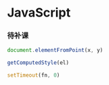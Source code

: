 # JavaScript

### 待补课

```js
document.elementFromPoint(x, y)

getComputedStyle(el)

setTimeout(fn, 0)
```

